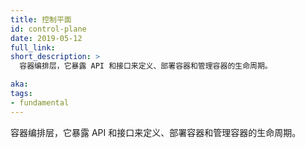 ```yaml
---
title: 控制平面
id: control-plane
date: 2019-05-12
full_link:
short_description: >
  容器编排层，它暴露 API 和接口来定义、部署容器和管理容器的生命周期。

aka:
tags:
- fundamental
---
```


<!--
---
title: Control Plane
id: control-plane
date: 2019-05-12
full_link:
short_description: >
  The container orchestration layer that exposes the API and interfaces to define, deploy, and manage the lifecycle of containers.

aka:
tags:
- fundamental
---
-->
<!--
 The container orchestration layer that exposes the API and interfaces to define, deploy, and manage the lifecycle of containers.
-->
 容器编排层，它暴露 API 和接口来定义、部署容器和管理容器的生命周期。